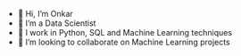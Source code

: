 - 👋 Hi, I’m Onkar
- 👀 I’m a Data Scientist
- 🌱 I work in Python, SQL and Machine Learning techniques
- 💞️ I’m looking to collaborate on Machine Learning projects

